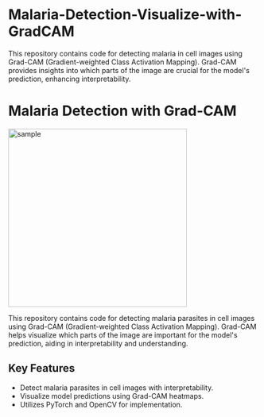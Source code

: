 # Malaria-Detection-Visualize-with-GradCAM
This repository contains code for detecting malaria in cell images using Grad-CAM (Gradient-weighted Class Activation Mapping). Grad-CAM provides insights into which parts of the image are crucial for the model's prediction, enhancing interpretability.
# Malaria Detection with Grad-CAM

<img width="359" alt="sample" src="https://github.com/Roshan-T/Malaria-Detection-Visualize-with-GradCAM/assets/82012823/1a5e06f7-43c4-42c2-baea-58363d738dd7">

This repository contains code for detecting malaria parasites in cell images using Grad-CAM (Gradient-weighted Class Activation Mapping). Grad-CAM helps visualize which parts of the image are important for the model's prediction, aiding in interpretability and understanding.

## Key Features

- Detect malaria parasites in cell images with interpretability.
- Visualize model predictions using Grad-CAM heatmaps.
- Utilizes PyTorch and OpenCV for implementation.




